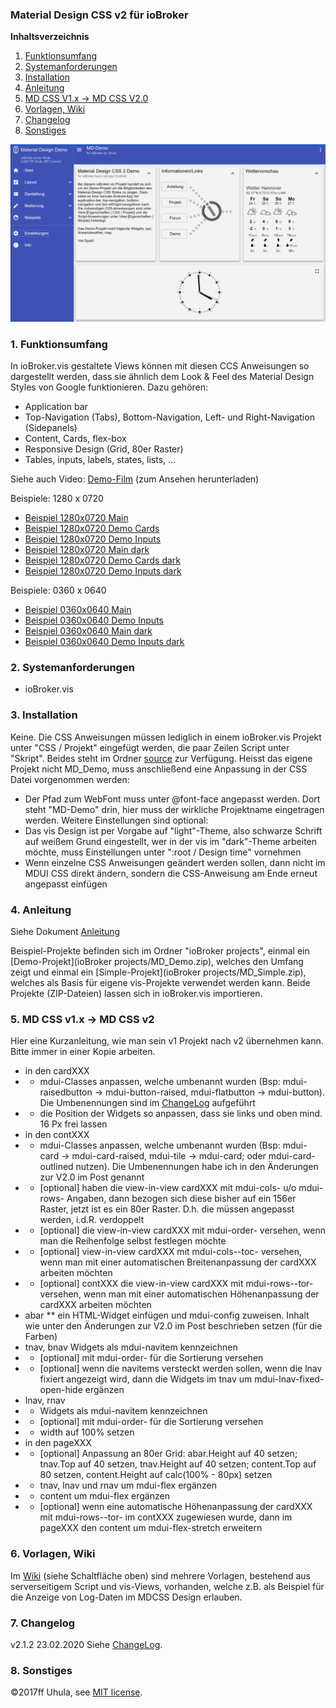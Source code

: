 ### Material Design CSS v2 für ioBroker

**Inhaltsverzeichnis**

1. [Funktionsumfang](#1-funktionsumfang)
2. [Systemanforderungen](#2-systemanforderungen)
3. [Installation](#3-installation)
4. [Anleitung](#4-anleitung)
5. [MD CSS V1.x -> MD CSS V2.0](#5)
6. [Vorlagen, Wiki](#6)
7. [Changelog](#7-changelog)
8. [Sonstiges](#8-sonstiges)


![Beispiel 1280x0720 Main](docs/MD_1280x0720_Main.png?raw=true "Beispiel 1280x0720 Main")


### 1. Funktionsumfang
In ioBroker.vis gestaltete Views können mit diesen CCS Anweisungen so dargestellt werden, dass sie ähnlich dem  Look & Feel des Material Design Styles von Google funktionieren. Dazu gehören:
* Application bar
* Top-Navigation (Tabs), Bottom-Navigation, Left- und Right-Navigation (Sidepanels)
* Content, Cards, flex-box
* Responsive Design (Grid, 80er Raster)
* Tables, inputs, labels, states, lists, ...

Siehe auch Video: [Demo-Film](video/MD4ioBrokerV2.mp4) (zum Ansehen herunterladen)


Beispiele: 1280 x 0720
* [Beispiel 1280x0720 Main](docs/MD_1280x0720_Main.png?raw=true "Beispiel 1280x0720 Main")
* [Beispiel 1280x0720 Demo Cards](docs/MD_1280x0720_Cards.png?raw=true "Beispiel 1280x0720 Demo Cards")
* [Beispiel 1280x0720 Demo Inputs](docs/MD_1280x0720_Inputs.png?raw=true "Beispiel 1280x0720 Demo Inputs")
* [Beispiel 1280x0720 Main dark](docs/MD_1280x0720_Main_dark.png?raw=true "Beispiel 1280x0720 Main dark")
* [Beispiel 1280x0720 Demo Cards dark](docs/MD_1280x0720_Cards_dark.png?raw=true "Beispiel 1280x0720 Demo Cards dark")
* [Beispiel 1280x0720 Demo Inputs dark](docs/MD_1280x0720_Inputs_dark.png?raw=true "Beispiel 1280x0720 Demo Inputs dark")

Beispiele: 0360 x 0640
* [Beispiel 0360x0640 Main](docs/MD_0360x0640_Main.png?raw=true "Beispiel 0360x0640 Main")
* [Beispiel 0360x0640 Demo Inputs](docs/MD_0360x0640_Inputs.png?raw=true "Beispiel 0360x0640 Demo Inputs")
* [Beispiel 0360x0640 Main dark](docs/MD_0360x0640_Main_dark.png?raw=true "Beispiel 0360x0640 Main dark")
* [Beispiel 0360x0640 Demo Inputs dark](docs/MD_0360x0640_Inputs_dark.png?raw=true "Beispiel 0360x0640 Demo Inputs dark")


### 2. Systemanforderungen
* ioBroker.vis


### 3. Installation
Keine. Die CSS Anweisungen müssen lediglich in einem ioBroker.vis Projekt unter "CSS / Projekt" eingefügt werden, die paar Zeilen Script unter "Skript". Beides steht im Ordner [source](source) zur Verfügung. Heisst das eigene Projekt nicht MD_Demo, muss anschließend eine Anpassung in der CSS Datei vorgenommen werden:  
* Der Pfad zum WebFont muss unter @font-face angepasst werden. Dort steht "MD-Demo" drin, hier muss der wirkliche Projektname eingetragen werden.
Weitere Einstellungen sind optional:
* Das vis Design ist per Vorgabe auf "light"-Theme, also schwarze Schrift auf weißem Grund eingestellt, wer in der vis im "dark"-Theme arbeiten möchte, muss Einstellungen unter ":root / Design time" vornehmen
* Wenn einzelne CSS Anweisungen geändert werden sollen, dann nicht im MDUI CSS direkt ändern, sondern die CSS-Anweisung am Ende erneut angepasst einfügen


### 4. Anleitung

Siehe Dokument [Anleitung](docs/anleitung.pdf)

Beispiel-Projekte befinden sich im Ordner "ioBroker projects", einmal ein [Demo-Projekt](ioBroker projects/MD_Demo.zip), welches den Umfang zeigt und einmal ein [Simple-Projekt](ioBroker projects/MD_Simple.zip), welches als Basis für eigene vis-Projekte verwendet werden kann. Beide Projekte (ZIP-Dateien) lassen sich in ioBroker.vis importieren.

### 5. MD CSS v1.x -> MD CSS v2
Hier eine Kurzanleitung, wie man sein v1 Projekt nach v2 übernehmen kann. Bitte immer in einer Kopie arbeiten.

* in den cardXXX
* *  mdui-Classes anpassen, welche umbenannt wurden (Bsp: mdui-raisedbutton -> mdui-button-raised, mdui-flatbutton -> mdui-button). Die Umbenennungen sind im [ChangeLog](./changelog.MD) aufgeführt
* *  die Position der Widgets so anpassen, dass sie links und oben mind. 16 Px frei lassen
* in den contXXX
* * mdui-Classes anpassen, welche umbenannt wurden (Bsp: mdui-card -> mdui-card-raised, mdui-tile -> mdui-card; oder mdui-card-outlined nutzen). Die Umbenennungen habe ich in den Änderungen zur V2.0 im Post genannt
* * [optional] haben die view-in-view cardXXX mit mdui-cols-<n> u/o mdui-rows-<n> Angaben, dann bezogen sich diese bisher auf ein 156er Raster, jetzt ist es ein 80er Raster. D.h. die <n> müssen angepasst werden, i.d.R. verdoppelt
* * [optional] die view-in-view cardXXX mit mdui-order-<n> versehen, wenn man die Reihenfolge selbst festlegen möchte
* * [optional] view-in-view cardXXX mit mdui-cols-<n>-toc-<m> versehen, wenn man mit einer automatischen Breitenanpassung der cardXXX arbeiten möchten
* * [optional] contXXX die view-in-view cardXXX mit mdui-rows-<n>-tor-<m> versehen, wenn man mit einer automatischen Höhenanpassung der cardXXX arbeiten möchten
* abar
** ein HTML-Widget einfügen und mdui-config zuweisen. Inhalt wie unter den Änderungen zur V2.0 im Post beschrieben setzen (für die Farben)
* tnav, bnav
Widgets als mdui-navitem kennzeichnen
* * [optional] mit mdui-order-<n> für die Sortierung versehen
* * [optional] wenn die navitems versteckt werden sollen, wenn die lnav fixiert angezeigt wird, dann die Widgets im tnav um mdui-lnav-fixed-open-hide ergänzen
* lnav, rnav
* * Widgets als mdui-navitem kennzeichnen
* * [optional] mit mdui-order-<n> für die Sortierung versehen
* * width auf 100% setzen
* in den pageXXX
* * [optional] Anpassung an 80er Grid: abar.Height auf 40 setzen; tnav.Top auf 40 setzen, tnav.Height auf 40 setzen; content.Top auf 80 setzen, content.Height auf calc(100% - 80px) setzen
* * tnav, lnav und rnav um mdui-flex ergänzen
* * content um mdui-flex ergänzen
* * [optional] wenn eine automatische Höhenanpassung der cardXXX mit mdui-rows-<n>-tor-<m> im contXXX zugewiesen wurde, dann im pageXXX den content um mdui-flex-stretch erweitern

### 6. Vorlagen, Wiki
Im [Wiki](https://github.com/Uhula/ioBroker-Material-Design-Style/wiki) (siehe Schaltfläche oben) sind mehrere Vorlagen, bestehend aus serverseitigem Script und vis-Views, vorhanden, welche z.B. als Beispiel für die Anzeige von Log-Daten im MDCSS Design erlauben.


### 7. Changelog
v2.1.2 23.02.2020
Siehe [ChangeLog](./changelog.MD).


### 8. Sonstiges

:copyright:2017ff Uhula, see [MIT license](./license.md).
